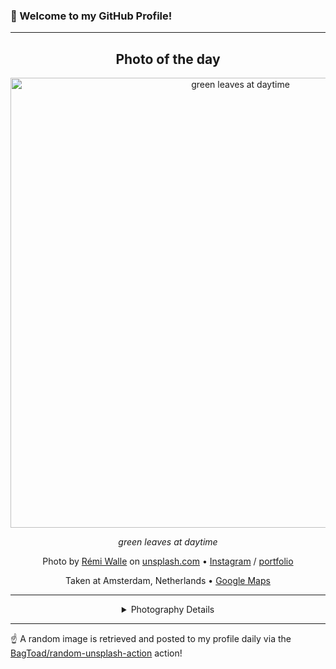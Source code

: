 ### 👋 Welcome to my GitHub Profile!

----
<div align="center">

## Photo of the day
  
  <a href="https://unsplash.com/photos/green-leaves-at-daytime-Ui3bOgnjtl0"><img width="720" src="https://images.unsplash.com/photo-1461230185679-aad82a673415?crop=entropy&cs=tinysrgb&fit=max&fm=jpg&ixid=M3w1OTQ0OTd8MHwxfHJhbmRvbXx8fHx8fHx8fDE3MzEzOTE3NTB8&ixlib=rb-4.0.3&q=80&w=1080" alt="green leaves at daytime"></a>
  
  <em>green leaves at daytime</em>
  
  <em></em>

  Photo by [Rémi Walle](http://atelierphotoderemiwalle.weebly.com) on [unsplash.com](https://unsplash.com/) • [Instagram](https://instagram.com/confluxr) / [portfolio](http://atelierphotoderemiwalle.weebly.com)
  
  Taken at Amsterdam, Netherlands • [Google Maps](https://www.google.com/maps/search/?api=1&query=52.3702157,4.89516789999993)
  
  ---
  
<details>
<summary>Photography Details</summary>
  
| Parameter     | Value |
| ------------- | ----- |
| Camera Model  | NIKON D5100 |
| Exposure Time | 1/500 |
| Aperture      | 2.0 |
| Focal Length  | 35.0 |
| ISO           | 100 |
| Location      | Amsterdam, Netherlands (Netherlands) |
| Coordinates   | Latitude 52.3702157, Longitude 4.89516789999993 |

</details>

</div>

----

☝️ A random image is retrieved and posted to my profile daily via the [BagToad/random-unsplash-action](https://github.com/BagToad/random-unsplash-action) action!
